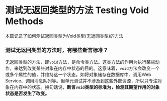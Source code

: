 # 测试无返回类型的方法 Testing Void Methods
本篇记录了如何测试返回类型为Void类型(无返回类型)的方法

### 测试无返回类型的方法时，有哪些断言标准？
无返回类型的方法，即`void`方法，是命令类方法。这类方法的作用为执行某些动作，来达到改变某些对象在内存中状态的目的。这意味着，`void`方法会改变一个或多个属性的值，并维持这一个状态。如将对象储存在数据库中、调用Web Service、调用消息队列等。但单元测试并不涉及到这些外部资源，所以只专注对象在内存中的状态。换句话说，**断言`void`类型的标准为，检测其期望作用的对象状态是否发生了改变。**
